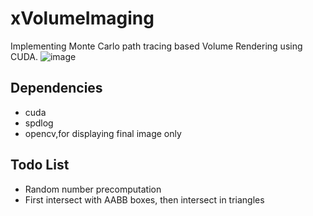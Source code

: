 # xVolumeImaging
Implementing Monte Carlo path tracing based Volume Rendering using CUDA.
![image](https://github.com/user-attachments/assets/9b660355-d4e5-41d2-9895-0adc4fbc9ba6)

## Dependencies
- cuda
- spdlog
- opencv,for displaying final image only


## Todo List
- Random number precomputation
- First intersect with AABB boxes, then intersect in triangles
